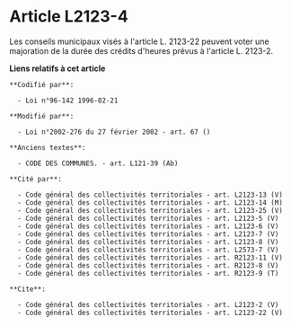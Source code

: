 # Article L2123-4

Les conseils municipaux visés à l'article L. 2123-22 peuvent voter une majoration de la durée des crédits d'heures prévus à
l'article L. 2123-2.

**Liens relatifs à cet article**

	**Codifié par**:

	  - Loi n°96-142 1996-02-21

	**Modifié par**:

	  - Loi n°2002-276 du 27 février 2002 - art. 67 ()

	**Anciens textes**:

	  - CODE DES COMMUNES. - art. L121-39 (Ab)

	**Cité par**:

	  - Code général des collectivités territoriales - art. L2123-13 (V)
	  - Code général des collectivités territoriales - art. L2123-14 (M)
	  - Code général des collectivités territoriales - art. L2123-25 (V)
	  - Code général des collectivités territoriales - art. L2123-5 (V)
	  - Code général des collectivités territoriales - art. L2123-6 (V)
	  - Code général des collectivités territoriales - art. L2123-7 (V)
	  - Code général des collectivités territoriales - art. L2123-8 (V)
	  - Code général des collectivités territoriales - art. L2573-7 (V)
	  - Code général des collectivités territoriales - art. R2123-11 (V)
	  - Code général des collectivités territoriales - art. R2123-8 (V)
	  - Code général des collectivités territoriales - art. R2123-9 (T)

	**Cite**:

	  - Code général des collectivités territoriales - art. L2123-2 (V)
	  - Code général des collectivités territoriales - art. L2123-22 (V)
